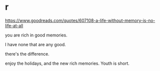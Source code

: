 # r

https://www.goodreads.com/quotes/607108-a-life-without-memory-is-no-life-at-all

you are rich in good memories.

I have none that are any good.

there's the difference.

enjoy the holidays, and the new rich memories. Youth is short.
